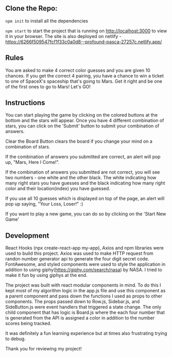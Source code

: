 


## Clone the Repo: 

`npm init` to install all the dependencies

`npm start` to start the project that is running on [http://localhost:3000](http://localhost:3000) to view it in your browser. The site is also deployed on netlify - https://6266f509547fcf1f33c0a0d8--profound-pasca-27257c.netlify.app/

## Rules

You are asked to make 4 correct color guesses and you are given 10 chances. If you get the correct 4 pairing, you have a chance to win a ticket to one of SpaceX's spaceship that's going to Mars. Get it right and be one of the first ones to go to Mars! Let's GO!

## Instructions

You can start playing the game by clicking on the colored buttons at the bottom and the stars will appear. Once you have 4 different combination of stars, you can click on the 'Submit' button to submit your combination of answers.

Clear the Board Button clears the board if you change your mind on a combination of stars.

If the combination of answers you submitted are correct, an alert will pop up, "Mars, Here I Come!".

If the combination of answers you submitted are not correct, you will see two numbers - one white and the other black. The white indicating how many right stars you have guesses and the black indicating how many right color and their location(index) you have guessed.

If you use all 10 guesses which is displayed on top of the page, an alert will pop up saying, "Your Loss, Loser!" :)

If you want to play a new game, you can do so by clicking on the 'Start New Game'

## Development

React Hooks (npx create-react-app my-app), Axios and npm libraries were used to build this project. Axios was used to make HTTP request from randon number generator api to generate the four digit secret code. FontAwesome, and styled components were used to style the application in addition to using giphy(https://giphy.com/search/nasa) by NASA. I tried to make it fun by using giphys at the end.

The project was built with react modular components in mind. To do this I kept most of my algorithm logic in the app.js file and use this component as a parent component and pass down the functions I used as props to other components. The props passed down to Row.js, Sidebar.js, and SideButton.js were event handlers that triggered a state change. The only child component that has logic is Board.js where the each four number that is generated from the API is assigned a color in addition to the number scores being tracked.

It was definitely a fun learning experience but at times also frustrating trying to debug.

Thank you for reviewing my project!
